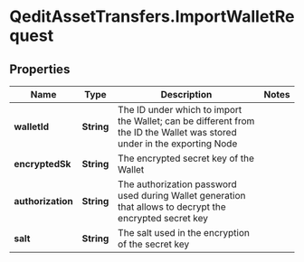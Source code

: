 # QeditAssetTransfers.ImportWalletRequest

## Properties
Name | Type | Description | Notes
------------ | ------------- | ------------- | -------------
**walletId** | **String** | The ID under which to import the Wallet; can be different from the ID the Wallet was stored under in the exporting Node | 
**encryptedSk** | **String** | The encrypted secret key of the Wallet | 
**authorization** | **String** | The authorization password used during Wallet generation that allows to decrypt the encrypted secret key | 
**salt** | **String** | The salt used in the encryption of the secret key | 


